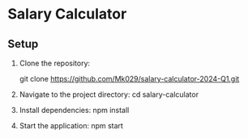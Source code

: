 # Salary Calculator

## Setup

1. Clone the repository:

   git clone https://github.com/Mk029/salary-calculator-2024-Q1.git

2. Navigate to the project directory:
          cd salary-calculator

4. Install dependencies:
          npm install

5. Start the application:
         npm start
